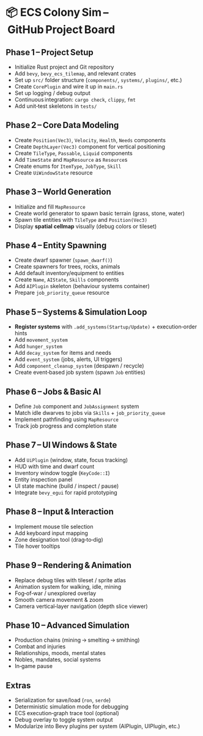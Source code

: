 # 📦 ECS Colony Sim – GitHub Project Board

## Phase 1 – Project Setup
- Initialize Rust project and Git repository  
- Add `bevy`, `bevy_ecs_tilemap`, and relevant crates  
- Set up `src/` folder structure (`components/`, `systems/`, `plugins/`, etc.)  
- Create `CorePlugin` and wire it up in `main.rs`  
- Set up logging / debug output  
- Continuous integration: `cargo check`, `clippy`, `fmt`  
- Add unit‑test skeletons in `tests/`  

## Phase 2 – Core Data Modeling
- Create `Position(Vec3)`, `Velocity`, `Health`, `Needs` components  
- Create `DepthLayer(Vec3)` component for vertical positioning  
- Create `TileType`, `Passable`, `Liquid` components  
- Add `TimeState` and `MapResource` as `Resource`s  
- Create enums for `ItemType`, `JobType`, `Skill`  
- Create `UiWindowState` resource  

## Phase 3 – World Generation
- Initialize and fill `MapResource`  
- Create world generator to spawn basic terrain (grass, stone, water)  
- Spawn tile entities with `TileType` and `Position(Vec3)`  
- Display **spatial cellmap** visually (debug colors or tileset)  

## Phase 4 – Entity Spawning
- Create dwarf spawner (`spawn_dwarf()`)  
- Create spawners for trees, rocks, animals  
- Add default inventory/equipment to entities  
- Create `Name`, `AIState`, `Skills` components  
- Add `AIPlugin` skeleton (behaviour systems container)  
- Prepare `job_priority_queue` resource  

## Phase 5 – Systems & Simulation Loop
- **Register systems** with `.add_systems(Startup/Update)` + execution‑order hints  
- Add `movement_system`  
- Add `hunger_system`  
- Add `decay_system` for items and needs  
- Add `event_system` (jobs, alerts, UI triggers)  
- Add `component_cleanup_system` (despawn / recycle)  
- Create event‑based job system (spawn `Job` entities)  

## Phase 6 – Jobs & Basic AI
- Define `Job` component and `JobAssignment` system  
- Match idle dwarves to jobs via `Skills` + `job_priority_queue`  
- Implement pathfinding using `MapResource`  
- Track job progress and completion state  

## Phase 7 – UI Windows & State
- Add `UiPlugin` (window, state, focus tracking)  
- HUD with time and dwarf count  
- Inventory window toggle (`KeyCode::I`)  
- Entity inspection panel  
- UI state machine (build / inspect / pause)  
- Integrate `bevy_egui` for rapid prototyping  

## Phase 8 – Input & Interaction
- Implement mouse tile selection  
- Add keyboard input mapping  
- Zone designation tool (drag‑to‑dig)  
- Tile hover tooltips  

## Phase 9 – Rendering & Animation
- Replace debug tiles with tileset / sprite atlas  
- Animation system for walking, idle, mining  
- Fog‑of‑war / unexplored overlay  
- Smooth camera movement & zoom  
- Camera vertical‑layer navigation (depth slice viewer)  

## Phase 10 – Advanced Simulation
- Production chains (mining → smelting → smithing)  
- Combat and injuries  
- Relationships, moods, mental states  
- Nobles, mandates, social systems  
- In‑game pause  

## Extras
- Serialization for save/load (`ron`, `serde`)  
- Deterministic simulation mode for debugging  
- ECS execution‑graph trace tool (optional)  
- Debug overlay to toggle system output  
- Modularize into Bevy plugins per system (AIPlugin, UIPlugin, etc.)
